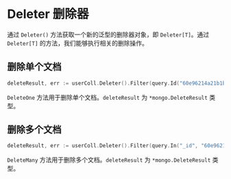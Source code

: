 # Deleter 删除器

通过 `Deleter()` 方法获取一个新的泛型的删除器对象，即 `Deleter[T]`。通过 `Deleter[T]` 的方法，我们能够执行相关的删除操作。

## 删除单个文档

```go
deleteResult, err := userColl.Deleter().Filter(query.Id("60e96214a21b1b0001c3d69e")).DeleteOne(context.Background())
```

`DeleteOne` 方法用于删除单个文档。`deleteResult` 为 `*mongo.DeleteResult` 类型。

## 删除多个文档

```go
deleteResult, err := userColl.Deleter().Filter(query.In("_id", "60e96214a21b1b0001c3d69e", "80e96214a21b1b0001c3d70e")).DeleteMany(context.Background())
```

`DeleteMany` 方法用于删除多个文档。`deleteResult` 为 `*mongo.DeleteResult` 类型。